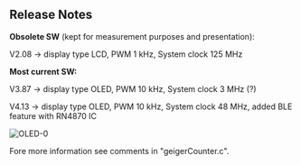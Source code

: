 ## **Release Notes** 



**Obsolete SW** (kept for measurement purposes and presentation):

V2.08 -> display type LCD, PWM 1 kHz, System clock 125 MHz

**Most current SW:**

V3.87 -> display type OLED, PWM 10 kHz, System clock 3 MHz (?)

V4.13 -> display type OLED, PWM 10 kHz, System clock 48 MHz, added BLE feature with RN4870 IC

![OLED-0](https://user-images.githubusercontent.com/77980708/232290196-e4dec252-12a1-4814-8e0e-661fdc5ffa35.gif)

Fore more information see comments in "geigerCounter.c".
